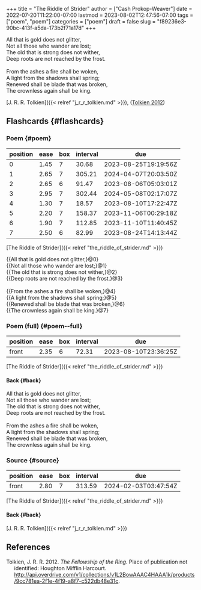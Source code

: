+++
title = "The Riddle of Strider"
author = ["Cash Prokop-Weaver"]
date = 2022-07-20T11:22:00-07:00
lastmod = 2023-08-02T12:47:56-07:00
tags = ["poem", "poem"]
categories = ["poem"]
draft = false
slug = "f89236e3-90bc-413f-a5da-173b2f71a17d"
+++

<div class="verse">

All that is gold does not glitter,<br />
Not all those who wander are lost;<br />
The old that is strong does not wither,<br />
Deep roots are not reached by the frost.<br />
<br />
From the ashes a fire shall be woken,<br />
A light from the shadows shall spring;<br />
Renewed shall be blade that was broken,<br />
The crownless again shall be king.<br />

</div>

[J. R. R. Tolkien]({{< relref "j_r_r_tolkien.md" >}}), (<a href="#citeproc_bib_item_1">Tolkien 2012</a>)


## Flashcards {#flashcards}


### Poem {#poem}

| position | ease | box | interval | due                  |
|----------|------|-----|----------|----------------------|
| 0        | 1.45 | 7   | 30.68    | 2023-08-25T19:19:56Z |
| 1        | 2.65 | 7   | 305.21   | 2024-04-07T20:03:50Z |
| 2        | 2.65 | 6   | 91.47    | 2023-08-06T05:03:01Z |
| 3        | 2.95 | 7   | 302.44   | 2024-05-08T02:17:07Z |
| 4        | 1.30 | 7   | 18.57    | 2023-08-10T17:22:47Z |
| 5        | 2.20 | 7   | 158.37   | 2023-11-06T00:29:18Z |
| 6        | 1.90 | 7   | 112.85   | 2023-11-10T11:40:45Z |
| 7        | 2.50 | 6   | 82.99    | 2023-08-24T14:13:44Z |

[The Riddle of Strider]({{< relref "the_riddle_of_strider.md" >}})

<div class="verse">

{{All that is gold does not glitter,}@0}<br />
{{Not all those who wander are lost;}@1}<br />
{{The old that is strong does not wither,}@2}<br />
{{Deep roots are not reached by the frost.}@3}<br />
<br />
{{From the ashes a fire shall be woken,}@4}<br />
{{A light from the shadows shall spring;}@5}<br />
{{Renewed shall be blade that was broken,}@6}<br />
{{The crownless again shall be king.}@7}<br />

</div>


### Poem (full) {#poem--full}

| position | ease | box | interval | due                  |
|----------|------|-----|----------|----------------------|
| front    | 2.35 | 6   | 72.31    | 2023-08-10T23:36:25Z |

[The Riddle of Strider]({{< relref "the_riddle_of_strider.md" >}})


#### Back {#back}

<div class="verse">

All that is gold does not glitter,<br />
Not all those who wander are lost;<br />
The old that is strong does not wither,<br />
Deep roots are not reached by the frost.<br />
<br />
From the ashes a fire shall be woken,<br />
A light from the shadows shall spring;<br />
Renewed shall be blade that was broken,<br />
The crownless again shall be king.<br />

</div>


### Source {#source}

| position | ease | box | interval | due                  |
|----------|------|-----|----------|----------------------|
| front    | 2.80 | 7   | 313.59   | 2024-02-03T03:47:54Z |

[The Riddle of Strider]({{< relref "the_riddle_of_strider.md" >}})


#### Back {#back}

[J. R. R. Tolkien]({{< relref "j_r_r_tolkien.md" >}})

## References

<style>.csl-entry{text-indent: -1.5em; margin-left: 1.5em;}</style><div class="csl-bib-body">
  <div class="csl-entry"><a id="citeproc_bib_item_1"></a>Tolkien, J. R. R. 2012. <i>The Fellowship of the Ring</i>. Place of publication not identified: Houghton Mifflin Harcourt. <a href="http://api.overdrive.com/v1/collections/v1L2BowAAAC4HAAA1k/products/9cc781ea-2f1e-4f19-a8f7-c522db48e31c">http://api.overdrive.com/v1/collections/v1L2BowAAAC4HAAA1k/products/9cc781ea-2f1e-4f19-a8f7-c522db48e31c</a>.</div>
</div>

